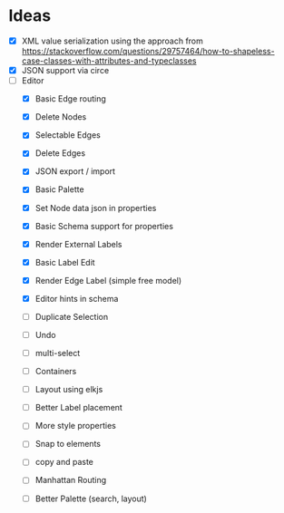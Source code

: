 Ideas
=====

  - [x] XML value serialization using the approach from https://stackoverflow.com/questions/29757464/how-to-shapeless-case-classes-with-attributes-and-typeclasses
  - [x] JSON support via circe
  - [ ] Editor
    - [x] Basic Edge routing
    - [x] Delete Nodes
    - [x] Selectable Edges
    - [x] Delete Edges
    - [x] JSON export / import
    - [x] Basic Palette
    - [x] Set Node data json in properties
    - [x] Basic Schema support for properties
    - [x] Render External Labels
    - [x] Basic Label Edit
    - [x] Render Edge Label (simple free model)
    - [x] Editor hints in schema
    - [ ] Duplicate Selection
    - [ ] Undo
    - [ ] multi-select
    - [ ] Containers
    - [ ] Layout using elkjs
    - [ ] Better Label placement
    - [ ] More style properties
    - [ ] Snap to elements
    - [ ] copy and paste
    - [ ] Manhattan Routing
    - [ ] Better Palette (search, layout)
    

